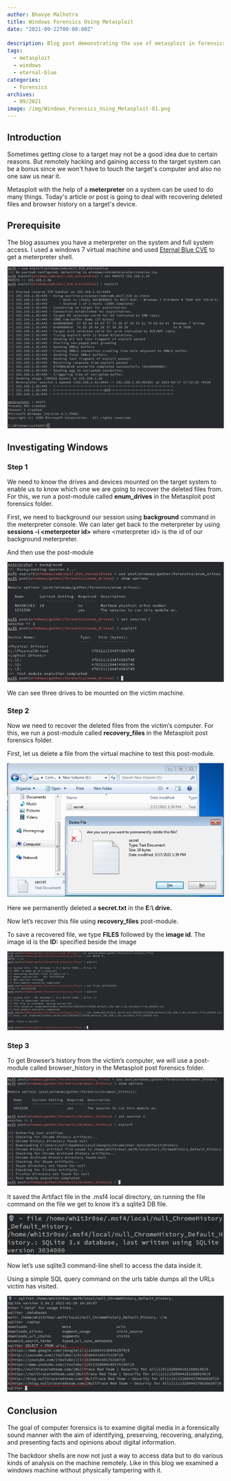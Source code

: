 ```yaml
---
author: Bhavye Malhotra
title: Windows Forensics Using Metasploit
date: "2021-09-22T00:00:00Z"

description: Blog post demonstrating the use of metasploit in forensics.
tags:
  - metasploit
  - windows
  - eternal-blue
categories:
  - Forensics
archives:
  - 09/2021
image: /img/Windows_Forensics_Using_Metasploit-01.png
---
```


## Introduction

Sometimes getting close to a target may not be a good idea due to certain reasons. But remotely hacking and gaining access to the target system can be a bonus since we won't have to touch the target's computer and also no one saw us near it.

Metasploit with the help of a **meterpreter** on a system can be used to do many things. Today's article or post is going to deal with recovering deleted files and browser history on a target's device.

## Prerequisite

The blog assumes you have a meterpreter on the system and full system access. I used a windows 7 virtual machine and used [Eternal Blue CVE](https://www.rapid7.com/db/modules/exploit/windows/smb/ms17_010_eternalblue/) to get a meterpreter shell.

![meterpreter screenshot](./images/1.png)

## Investigating Windows

### Step 1

We need to know the drives and devices mounted on the target system to enable us to know which one we are going to recover the deleted files from. For this, we run a post-module called **enum_drives** in the Metasploit post forensics folder.

First, we need to background our session using **background** command in the meterpreter console. We can later get back to the meterpreter by using **sessions -i &lt;meterpreter id&gt;** where &lt;meterpreter id&gt; is the id of our background meterpreter.

And then use the post-module

![](./images/2.png)

We can see three drives to be mounted on the victim machine.

### Step 2

Now we need to recover the deleted files from the victim’s computer. For this, we run a post-module called **recovery_files** in the Metasploit post forensics folder.

First, let us delete a file from the virtual machine to test this post-module.

![](./images/3.png)


Here we permanently deleted a **secret.txt** in the **E:\ drive.**

Now let’s recover this file using **recovery_files** post-module.

To save a recovered file, we type **FILES** followed by the **image id**. The image id is the **ID:** specified beside the image

![](./images/4.png)

### Step 3

To get Browser’s history from the victim’s computer, we will use a post-module called browser_history in the Metasploit post forensics folder.

![](./images/5.png)

It saved the Artifact file in the .msf4 local directory, on running the file command on the file we get to know it’s a sqlite3 DB file.

![](./images/6.png)

Now let’s use sqlite3 command-line shell to access the data inside it.

Using a simple SQL query command on the urls table dumps all the URLs victim has visited.

![](./images/7.png)

## Conclusion

The goal of computer forensics is to examine digital media in a forensically sound manner with the aim of identifying, preserving, recovering, analyzing, and presenting facts and opinions about digital information.

The backdoor shells are now not just a way to access data but to do various kinds of analysis on the machine remotely. Like in this blog we examined a windows machine without physically tampering with it.
